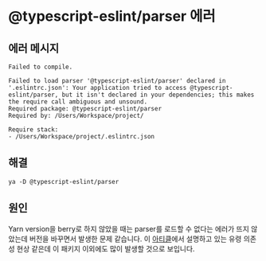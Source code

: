 # @typescript-eslint/parser 에러
## 에러 메시지
```
Failed to compile.

Failed to load parser '@typescript-eslint/parser' declared in '.eslintrc.json': Your application tried to access @typescript-eslint/parser, but it isn't declared in your dependencies; this makes the require call ambiguous and unsound.
Required package: @typescript-eslint/parser
Required by: /Users/Workspace/project/

Require stack:
- /Users/Workspace/project/.eslintrc.json
```

## 해결
```
ya -D @typescript-eslint/parser
```

## 원인
Yarn version을 berry로 하지 않았을 때는 parser를 로드할 수 없다는 에러가 뜨지 않았는데 버전을 바꾸면서 발생한 문제 같습니다. 이 [아티클](https://toss.tech/article/node-modules-and-yarn-berry)에서 설명하고 있는 유령 의존성 현상 같은데 이 패키지 이외에도 많이 발생할 것으로 보입니다.
